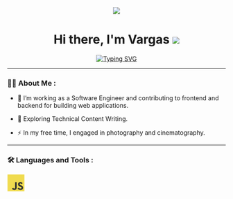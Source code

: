 <div id="header" align="center">
  <img src="https://media.giphy.com/media/muNcDSuINVr1e/giphy.gif"/>
</div>

<h1 align="center">Hi there, I'm Vargas 
<img src="https://github.com/blackcater/blackcater/raw/main/images/Hi.gif" height="32"/></h1>
<div id="typingsvg" align="center">
<a href="https://git.io/typing-svg"><img src="https://readme-typing-svg.demolab.com?font=Fira+Code&pause=1000&color=257BFF&width=435&lines=Frontend+Developer+from+Russia+%F0%9F%87%B7%F0%9F%87%BA" alt="Typing SVG" /></a>
</div>

___
### :man_technologist: About Me :
- :telescope: I’m working as a Software Engineer and contributing to frontend and backend for building web applications.

- :seedling: Exploring Technical Content Writing.

- :zap: In my free time, I engaged in photography and cinematography.
___
### :hammer_and_wrench: Languages and Tools :
<div>
  <img src='https://github.com/devicons/devicon/blob/master/icons/javascript/javascript-original.svg'width="40" height="40"/>
</div>
